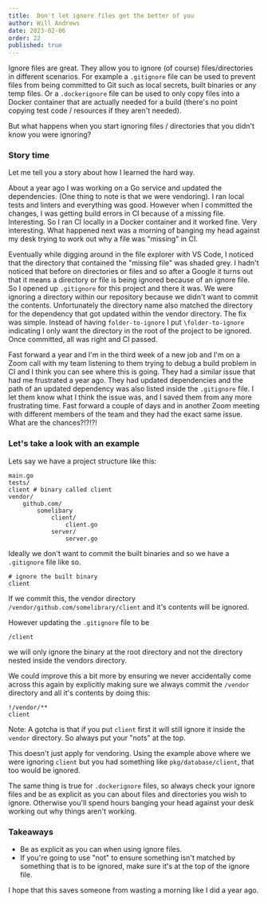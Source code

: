 ```yaml
---
title:  Don't let ignore files get the better of you
author: Will Andrews
date: 2023-02-06
order: 22
published: true
---
```


Ignore files are great. They allow you to ignore (of course) files/directories in different scenarios. For example a `.gitignore` file can be used to prevent files from being committed to Git such as local secrets, built binaries or any temp files. Or a `.dockerignore` file can be used to only copy files into a Docker container that are actually needed for a build (there's no point copying test code / resources if they aren't needed).

But what happens when you start ignoring files / directories that you didn't know you were ignoring?

### Story time
Let me tell you a story about how I learned the hard way.

About a year ago I was working on a Go service and updated the dependencies. (One thing to note is that we were vendoring). I ran local tests and linters and everything was good. However when I committed the changes, I was getting build errors in CI because of a missing file. Interesting. So I ran CI locally in a Docker container and it worked fine. Very interesting. What happened next was a morning of banging my head against my desk trying to work out why a file was "missing" in CI. 

Eventually while digging around in the file explorer with VS Code, I noticed that the directory that contained the "missing file" was shaded grey. I hadn't noticed that before on directories or files and so after a Google it turns out that it means a directory or file is being ignored because of an ignore file. So I opened up `.gitignore` for this project and there it was. We were ignoring a directory within our repository because we didn't want to commit the contents. Unfortunately the directory name also matched the directory for the dependency that got updated within the vendor directory. The fix was simple. Instead of having `folder-to-ignore` I put `\folder-to-ignore` indicating I only want the directory in the root of the project to be ignored. Once committed, all was right and CI passed.

Fast forward a year and I'm in the third week of a new job and I'm on a Zoom call with my team listening to them trying to debug a build problem in CI and I think you can see where this is going. They had a similar issue that had me frustrated a year ago. They had updated dependencies and the path of an updated dependency was also listed inside the `.gitignore` file. I let them know what I think the issue was, and I saved them from any more frustrating time. Fast forward a couple of days and in another Zoom meeting with different members of the team and they had the exact same issue. What are the chances?!?!?!

### Let's take a look with an example

Lets say we have a project structure like this:

```
main.go
tests/
client # binary called client
vendor/
    github.com/
        somelibary
            client/
                client.go
            server/
                server.go

```

Ideally we don't want to commit the built binaries and so we have a `.gitignore` file like so.

```
# ignore the built binary
client
```

If we commit this, the vendor directory `/vendor/github.com/somelibrary/client` and it's contents will be ignored. 

However updating the `.gitignore` file to be 
```
/client
```

we will only ignore the binary at the root directory and not the directory nested inside the vendors directory.

We could improve this a bit more by ensuring we never accidentally come across this again by explicitly making sure we always commit the `/vendor` directory and all it's contents by doing this:

```
!/vendor/**
client
```
Note: A gotcha is that if you put `client` first it will still ignore it inside the `vendor` directory. So always put your "nots" at the top.

This doesn't just apply for vendoring. Using the example above where we were ignoring `client` but you had something like `pkg/database/client`, that too would be ignored. 

The same thing is true for `.dockerignore` files, so always check your ignore files and be as explicit as you can about files and directories you wish to ignore. Otherwise you'll spend hours banging your head against your desk working out why things aren't working.

### Takeaways

* Be as explicit as you can when using ignore files.
* If you're going to use "not" to ensure something isn't matched by something that is to be ignored, make sure it's at the top of the ignore file.

I hope that this saves someone from wasting a morning like I did a year ago.